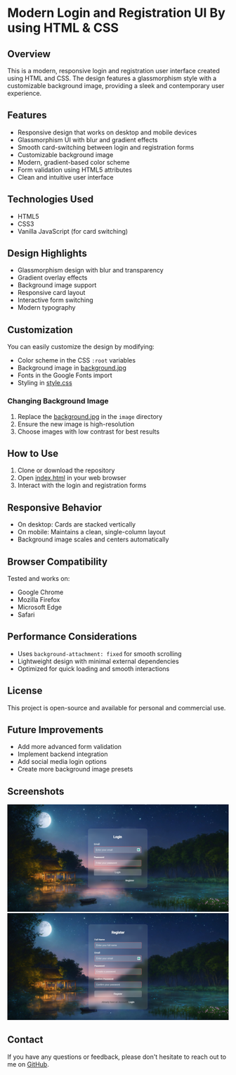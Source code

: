 # Modern Login and Registration UI By using HTML & CSS

## Overview
This is a modern, responsive login and registration user interface created using HTML and CSS. The design features a glassmorphism style with a customizable background image, providing a sleek and contemporary user experience.

## Features
- Responsive design that works on desktop and mobile devices
- Glassmorphism UI with blur and gradient effects
- Smooth card-switching between login and registration forms
- Customizable background image
- Modern, gradient-based color scheme
- Form validation using HTML5 attributes
- Clean and intuitive user interface

## Technologies Used
- HTML5
- CSS3
- Vanilla JavaScript (for card switching)

## Design Highlights
- Glassmorphism design with blur and transparency
- Gradient overlay effects
- Background image support
- Responsive card layout
- Interactive form switching
- Modern typography

## Customization
You can easily customize the design by modifying:
- Color scheme in the CSS `:root` variables
- Background image in [background.jpg](cci:7://file:///e:/Basic%20Register%20&%20Login%20UI%20page%20%28HTML,%20CSS%29/image/background.jpg:0:0-0:0)
- Fonts in the Google Fonts import
- Styling in [style.css](cci:7://file:///e:/Basic%20Register%20&%20Login%20UI%20page%20%28HTML,%20CSS%29/style.css:0:0-0:0)

### Changing Background Image
1. Replace the [background.jpg](cci:7://file:///e:/Basic%20Register%20&%20Login%20UI%20page%20%28HTML,%20CSS%29/image/background.jpg:0:0-0:0) in the `image` directory
2. Ensure the new image is high-resolution
3. Choose images with low contrast for best results

## How to Use
1. Clone or download the repository
2. Open [index.html](cci:7://file:///e:/Basic%20Register%20&%20Login%20UI%20page%20%28HTML,%20CSS%29/index.html:0:0-0:0) in your web browser
3. Interact with the login and registration forms

## Responsive Behavior
- On desktop: Cards are stacked vertically
- On mobile: Maintains a clean, single-column layout
- Background image scales and centers automatically

## Browser Compatibility
Tested and works on:
- Google Chrome
- Mozilla Firefox
- Microsoft Edge
- Safari

## Performance Considerations
- Uses `background-attachment: fixed` for smooth scrolling
- Lightweight design with minimal external dependencies
- Optimized for quick loading and smooth interactions

## License
This project is open-source and available for personal and commercial use.

## Future Improvements
- Add more advanced form validation
- Implement backend integration
- Add social media login options
- Create more background image presets

## Screenshots
![Login UI](image.png)
![Registration UI](image-1.png)

## Contact
If you have any questions or feedback, please don't hesitate to reach out to me on [GitHub](https://github.com/JiteshKumar9).
